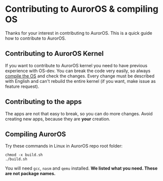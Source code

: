 # Contributing to AurorOS & compiling OS

Thanks for your interest in contributing to AurorOS. This is a quick guide how to contribute to AurorOS.

## Contributing to AurorOS Kernel

If you want to contribute to AurorOS kernel you need to have previous experience with OS-dev. You can break the code very easily, so always [compile the OS](#compiling-auroros) and check the changes. Every change must be described with English and can't rebuild the entire kernel (if you want, make issue as feature request).

## Contributing to the apps

The apps are not that easy to break, so you can do more changes. Avoid creating new apps, because they are **your** creation.

## Compiling AurorOS

Try these commands in Linux in AurorOS repo root folder:

```
chmod -x build.sh
./build.sh
```

You will need `gcc`, `nasm` and `qemu` installed. **We listed what you need. These are not package names.**